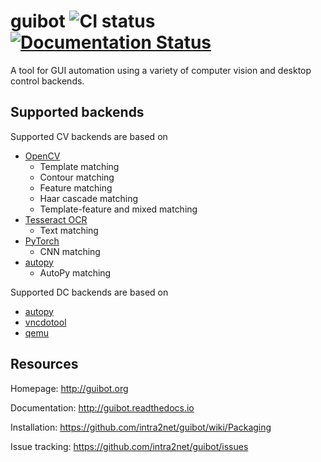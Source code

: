 # guibot ![CI status](https://travis-ci.org/intra2net/guibot.svg?branch=master) [![Documentation Status](https://readthedocs.org/projects/guibot/badge/?version=latest)](http://guibot.readthedocs.io/en/latest/?badge=latest)

A tool for GUI automation using a variety of computer vision and desktop control backends.

## Supported backends

Supported CV backends are based on

- [OpenCV](https://github.com/opencv/opencv)
    - Template matching
    - Contour matching
    - Feature matching
    - Haar cascade matching
    - Template-feature and mixed matching
- [Tesseract OCR](https://github.com/tesseract-ocr/tesseract)
    - Text matching
- [PyTorch](https://github.com/pytorch/pytorch)
    - CNN matching
- [autopy](https://github.com/msanders/autopy)
    - AutoPy matching

Supported DC backends are based on

- [autopy](https://github.com/msanders/autopy)
- [vncdotool](https://github.com/sibson/vncdotool)
- [qemu](https://github.com/qemu/qemu)

## Resources

Homepage: http://guibot.org

Documentation: http://guibot.readthedocs.io

Installation: https://github.com/intra2net/guibot/wiki/Packaging

Issue tracking: https://github.com/intra2net/guibot/issues
